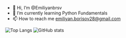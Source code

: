 - 👋 Hi, I’m @Emiliyanbrsv
- 🌱 I’m currently learning Python Fundamentals
- 📫 How to reach me emiliyan.borisov28@gmail.com

![Top Langs](https://github-readme-stats.vercel.app/api/top-langs/?username=Emiliyanbrsv&theme=tokyonight)
![GitHub stats](https://github-readme-stats.vercel.app/api?username=Emiliyanbrsv&show_icons=true&theme=tokyonight)

<!---
Emiliyanbrsv/Emiliyanbrsv is a ✨ special ✨ repository because its `README.md` (this file) appears on your GitHub profile.
You can click the Preview link to take a look at your changes.
--->
